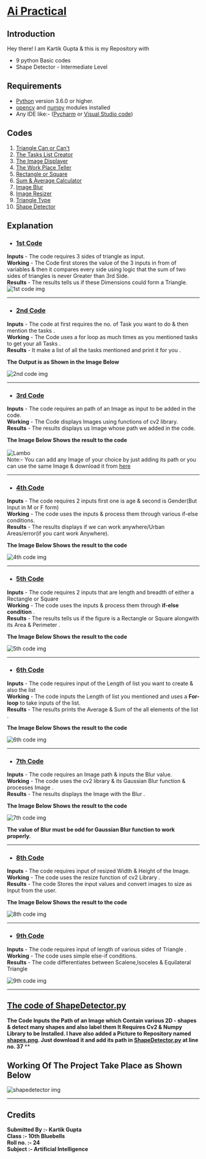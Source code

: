 
# <ins>Ai Practical </ins>


## **Introduction** # 
Hey there!
I am Kartik Gupta & this is my Repository with 
* 9 python Basic codes  
* Shape Detector - Intermediate Level

## **Requirements** #
* [Python](https://www.python.org/downloads/) version 3.6.0 or higher.
* [opencv](https://opencv.org/releases/) and [numpy](https://numpy.org/install/) modules installed
* Any IDE like:- ([Pycharm](https://www.jetbrains.com/pycharm/download/) or [Visual Studio code](https://code.visualstudio.com/download))

## **Codes** ##
1. [Triangle Can or Can't](1.py)
2. [The Tasks List Creator](2.py)
3. [The Image Displayer](3.py)
4. [The Work Place Teller](4.py)
5. [Rectangle or Square](5.py)
6. [Sum & Average Calculator](6.py)
7. [Image Blur](7.py)
8. [Image Resizer](8.py)
9. [Triangle Type](9.py)
10. [Shape Detector](ShapeDetector.py)

## **Explanation** ##
* ###  [1st Code](1.py)
**Inputs** - The code requires 3 sides of triangle as input. <br />
**Working** - The Code first stores the value of the 3 inputs in from of variables & then it compares every side using logic that the sum of two sides of triangles is never Greater than 3rd Side. 
<br />**Results** - The results tells us if these Dimensions could form a Triangle.<br />
![1st code img](https://user-images.githubusercontent.com/81790487/114462454-ae1cfb00-9c00-11eb-8b94-d71aad393f5f.PNG)
***
* ### [2nd Code](2.py)
**Inputs** - The code at first requires the no. of Task you want to do & then mention the tasks . <br />
**Working** - The Code uses a for loop as much times as you mentioned tasks to get your all Tasks . 
<br />**Results** - It make a list of all the tasks mentioned and print it for you .<br />

__The Output is as Shown in the Image Below__

![2nd code img](https://user-images.githubusercontent.com/81790487/114575148-862ca680-9c97-11eb-8554-203c502b558d.PNG)

***
* ### [3rd Code](3.py)
**Inputs** - The code requires an path of an Image as input to be added in the code. <br />
**Working** - The Code displays Images using functions of cv2 library. <br /> 
**Results** - The results displays us Image whose path we added in the code. <br />

__The Image Below Shows the result to the code__<br />  
![Lambo](https://user-images.githubusercontent.com/81790487/114567451-e2d89300-9c90-11eb-995a-0522d90ee4e4.jpg)<br />
Note:- You can add any Image of your choice by just adding its path or you can use the same Image & download it from [here](https://raw.githubusercontent.com/guptakartik0235/AI_Practical/main/lambo.jpg)  


***
* ### [4th Code](4.py)
**Inputs** - The code requires 2 inputs first one is age & second is Gender(But Input in M or F form) <br />
**Working** - The code uses the inputs & process them through various if-else conditions. <br /> 
**Results** - The results displays if we can work anywhere/Urban Areas/error(if you cant work Anywhere). <br />

__The Image Below Shows the result to the code__

![4th code img](https://user-images.githubusercontent.com/81790487/114577058-54b4da80-9c99-11eb-9398-9c33d106a86d.PNG)

***
* ### [5th Code](5.py)
**Inputs** - The code requires 2 inputs that are length and breadth of either a Rectangle or Square <br />
**Working** - The code uses the inputs & process them through **if-else condition** . <br /> 
**Results** - The results tells us if the figure is a Rectangle or Square alongwith its Area & Perimeter . <br />

__The Image Below Shows the result to the code__

![5th code img](https://user-images.githubusercontent.com/81790487/114578373-71054700-9c9a-11eb-84d8-b5b3ae937f35.PNG)

***
* ### [6th Code](6.py)
**Inputs** - The code requires input of the Length of list you want to create & also the list  <br />
**Working** - The code inputs the Length of list you mentioned and uses a **For-loop** to take inputs of the list. <br /> 
**Results** - The results prints the Average & Sum of the all elements of the list  . <br />

__The Image Below Shows the result to the code__

![6th code img](https://user-images.githubusercontent.com/81790487/114579410-73b46c00-9c9b-11eb-8ea1-6bf085c5a0e3.PNG)

***
* ### [7th Code](7.py)
**Inputs** - The code requires an Image path & inputs the Blur value. <br />
**Working** - The code uses the cv2 library & its Gaussian Blur function & processes Image . <br /> 
**Results** - The results displays the Image with the Blur . <br />

__The Image Below Shows the result to the code__

![7th code img](https://user-images.githubusercontent.com/81790487/114583886-aeb89e80-9c9f-11eb-9c5b-70a6fa3c8613.PNG)

**The value of Blur must be odd for Gaussian Blur function to work properly.**
***
* ### [8th Code](8.py)
**Inputs** - The code requires input of resized Width & Height of the Image. <br />
**Working** - The code uses the resize function of cv2 Library  . <br /> 
**Results** - The code Stores the input values and convert images to size as Input from the user. <br />

__The Image Below Shows the result to the code__

![8th code img](https://user-images.githubusercontent.com/81790487/114587858-aeba9d80-9ca3-11eb-997b-3fd4bdeb5757.PNG)

***
* ### [9th Code](9.py)
**Inputs** - The code requires input of length of various sides of Triangle . <br />
**Working** - The code uses simple else-if conditions. <br /> 
**Results** - The code differentiates between Scalene,Isoceles & Equilateral Triangle <br />

![9th code img](https://user-images.githubusercontent.com/81790487/114588863-c5152900-9ca4-11eb-82ca-e1e1b10fee0d.PNG)

***
## **[The code of ShapeDetector.py](ShapeDetector.py)** ##

 **The Code Inputs the Path of an Image which Contain various 2D - shapes & detect many shapes and also label them It Requires Cv2 & Numpy Library to be Installed.
I have also added a Picture to Repository named [shapes.png](https://github.com/guptakartik0235/AI_Practical/blob/main/shapes.PNG). Just download it and add its path in [ShapeDetector.py](ShapeDetector.py) at line no. 37**
**
## **Working Of The Project Take Place as Shown Below** ##
![shapedetector img](https://user-images.githubusercontent.com/81790487/114591544-a2384400-9ca7-11eb-9b9b-527e993dcd54.PNG)


***
## Credits  <br />
__Submitted By :- Kartik Gupta <br />
  Class :- 10th Bluebells <br />
  Roll no. :- 24 <br />
  Subject :- Artificial Intelligence <br />__
